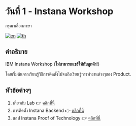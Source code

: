 # วันที่ 1 - Instana Workshop

กรุณาเลือกภาษา

[![en](https://img.shields.io/badge/lang-en-green.svg)](./README.md)
[![th](https://img.shields.io/badge/lang-th-red.svg)](./README-th.md)

## คำอธิบาย

IBM Instana Workshop (**ไม่สามารถแชร์ให้กับลูกค้า!**)

โดยเริ่มต้นจากเรียนรู้วิธีการติดตั้งไปจนถึงเรียนรู้การทำงานต่างๆของ Product.

## หัวข้อต่างๆ

1. เกี่ยวกับ Lab 👉 [คลิกที่นี่](./topic1/README-th.md)
2. การติดตั้ง Instana Backend 👉 [คลิกที่นี่](./topic2/README-th.md)
3. แลป Instana Proof of Technology 👉 [คลิกที่นี่](./topic3/README-th.md)

